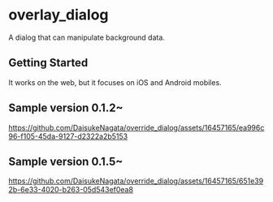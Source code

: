 # overlay_dialog

A dialog that can manipulate background data.

## Getting Started

It works on the web, but it focuses on iOS and Android mobiles.

## Sample version 0.1.2~

https://github.com/DaisukeNagata/override_dialog/assets/16457165/ea996c96-f105-45da-9127-d2322a2b5153

## Sample version 0.1.5~

https://github.com/DaisukeNagata/override_dialog/assets/16457165/651e392b-6e33-4020-b263-05d543ef0ea8
